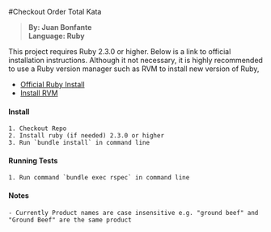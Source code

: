 #Checkout Order Total Kata

>**By: Juan Bonfante**     
 **Language: Ruby**

This project requires Ruby 2.3.0 or higher. Below is a link to official installation
instructions. Although it not necessary, it is highly recommended to use a Ruby version manager
such as RVM to install new version of Ruby, 

- [Official Ruby Install](https://www.ruby-lang.org/en/documentation/installation/)
- [Install RVM](https://rvm.io/rvm/install)
    
#### Install
    1. Checkout Repo
    2. Install ruby (if needed) 2.3.0 or higher
    3. Run `bundle install` in command line

#### Running Tests
    1. Run command `bundle exec rspec` in command line
    
#### Notes
    - Currently Product names are case insensitive e.g. "ground beef" and "Ground Beef" are the same product
